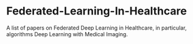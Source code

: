 # Federated-Learning-In-Healthcare
A list of papers on Federated Deep Learning in Healthcare, in particular, algorithms Deep Learning with Medical Imaging. 
